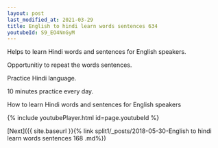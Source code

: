 ```yaml
---
layout: post
last_modified_at: 2021-03-29
title: English to hindi learn words sentences 634 
youtubeId: S9_EO4NnGyM
---
```

 
 
Helps to learn Hindi words and sentences for English speakers.

Opportunitiy to repeat the words sentences. 

Practice Hindi language. 
 
10 minutes practice every day. 
 
How to learn Hindi words and sentences for English speakers 
 
{% include youtubePlayer.html id=page.youtubeId %}
 
 
[Next]({{ site.baseurl }}{% link  split1/_posts/2018-05-30-English to hindi learn words sentences 168 .md%})
 
